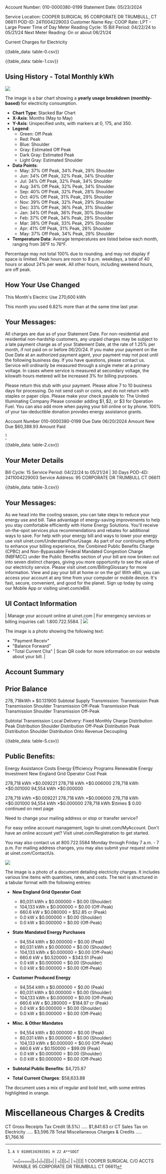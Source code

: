 Account Number: 010-0000380-0199
Statement Date: 05/23/2024

Service Location:
COOPER SURGICAL
95 CORPORATE DR
TRUMBULL, CT 06611
POD-ID: 2411004229003
Customer Name Key: COOP
Rate: LPT - Large Power Time of Day
Meter Reading Cycle: 15
Bill Period: 04/22/24 to 05/21/24
Next Meter Reading: On or about 06/21/24

Current Charges for Electricity

{{table_data: table-0.csv}}


{{table_data: table-1.csv}}

## Using History - Total Monthly kWh

![](images/img-0.jpeg)

The image is a bar chart showing a **yearly usage breakdown (monthly-based)** for electricity consumption. 

- **Chart Type**: Stacked Bar Chart
- **X-Axis**: Months (May to May)
- **Y-Axis**: Unspecified units, with markers at 0, 175, and 350.
- **Legend**:
  - Green: Off Peak
  - Red: Peak
  - Blue: Shoulder
  - Gray: Estimated Off Peak
  - Dark Gray: Estimated Peak
  - Light Gray: Estimated Shoulder
- **Data Points**:
  - May: 37% Off Peak, 34% Peak, 29% Shoulder
  - Jun: 34% Off Peak, 32% Peak, 34% Shoulder
  - Jul: 34% Off Peak, 32% Peak, 34% Shoulder
  - Aug: 34% Off Peak, 32% Peak, 34% Shoulder
  - Sep: 40% Off Peak, 32% Peak, 28% Shoulder
  - Oct: 40% Off Peak, 31% Peak, 29% Shoulder
  - Nov: 39% Off Peak, 32% Peak, 29% Shoulder
  - Dec: 33% Off Peak, 36% Peak, 31% Shoulder
  - Jan: 34% Off Peak, 36% Peak, 30% Shoulder
  - Feb: 37% Off Peak, 34% Peak, 29% Shoulder
  - Mar: 38% Off Peak, 33% Peak, 29% Shoulder
  - Apr: 41% Off Peak, 31% Peak, 28% Shoulder
  - May: 37% Off Peak, 34% Peak, 29% Shoulder
- **Temperature Data**: Average temperatures are listed below each month, ranging from 36°F to 76°F.

Percentage may not total 100\% due to rounding. and may not display if space is limited. Peak hours are noon to 8 p.m. weekdays, a total of 40 hours or about $24 \%$ per week. All other hours, including weekend hours, are off peak.

## How Your Use Changed

This Month's Electric Use 270,600 kWh

This month you used $6.82 \%$ more than at the same time last year.

## Your Messages:

All charges are due as of your Statement Date. For non-residential and residential non-hardship customers, any unpaid charges may be subject to a late payment charge as of your Statement Date, at the rate of $1.25 \%$ per month, if not paid on or before 06/20/24. If you make your payment on the Due Date at an authorized payment agent, your payment may not post until the following business day. If you have questions, please contact us.
Service will ordinarily be measured through a single meter at a primary voltage. In cases where service is measured at secondary voltage, the kilowatt-hours metered will be increased $3 \%$ for billing purposes.

Please return this stub with your payment. Please allow 7 to 10 business days for processing. Do not send cash or coins, and do not return with staples or paper clips. Please make your check payable to:
The United Illuminating Company
Please consider adding $\$ 1, \$ 2$, or $\$ 3$ for Operation Fuel. You can also add more when paying your bill online or by phone. 100\% of your tax-deductible donation provides energy assistance grants.

Account Number
010-0000380-0199
Due Date
06/20/2024
Amount New Due
\$60,388.93
Amount Paid

[^0]
[^0]:    A V 0100534393501 H 22 A**SOGT
    '๑๑[๑๑๑๑๑|[๑|๑|๑|]|[๑| | ๑|]|[๑| | ๒|]|]| 1
    COOPER SURGICAL
    C/O ACCTS PAYABLE
    95 CORPORATE DR
    TRUMBULL CT 06611

{{table_data: table-2.csv}}

## Your Meter Details

Bill Cycle: 15
Service Period: 04/22/24 to 05/21/24 | 30 Days
POD-4D: 2411004229003
Service Address: 95 CORPORATE DR TRUMBULL CT 06611

{{table_data: table-3.csv}}

## Your Messages:

As we head into the cooling season, you can take steps to reduce your energy use and bill. Take advantage of energy-saving improvements to help you stay comfortable efficiently with Home Energy Solutions. You'll receive on-the-spot services plus recommendations and rebates for additional ways to save. For help with your energy bill and ways to lower your energy use visit uinet.com/UnderstandYourUsage.
As part of our continuing efforts to enhance your billing experience, the Combined Public Benefits Charge (CPBC) and Non-Bypassable Federal Mandated Congestion Charge (NBFMCC) under the Public Benefits section of your bill are now broken out into seven distinct charges, giving you more opportunity to see the value of our electricity service. Please visit uinet.com/BillingGlossary for more information.
View and pay your bill at home or on the go! With eBill, you can access your account at any time from your computer or mobile device. It's fast, secure, convenient, and good for the planet. Sign up today by using our Mobile App or visiting uinet.com/eBill.

## UI Contact Information

| Manage your account online at uinet.com | For emergency services or billing inquiries call: $1.800 .722 .5584$. | ![](images/img-1.jpeg)

The image is a photo showing the following text:

- "Payment Receiv"
- "Balance Forward"
- "Total Current Cha" | Scan QR code for more information on our website about your bill. |

## Account Summary

## Prior Balance

$278,718 \mathrm{kWh} \times \$ 0.131900$
Subtotal Supply
Transmission:
Transmission Peak
Transmission Shoulder
Transmission Off-Peak
Transmission Peak
Transmission Shoulder
Transmission Off-Peak

Subtotal Transmission
Local Delivery:
Fixed Monthly Charge
Distribution Peak
Distribution Shoulder
Distribution Off-Peak
Distribution Peak
Distribution Shoulder
Distribution Onto
Revenue Decoupling

{{table_data: table-5.csv}}

## Public Benefits:

Energy Assistance Costs
Energy Efficiency Programs
Renewable Energy Investment
New England Grid Operator Cost Peak

278,718 kWh $\times \$ 0.009221$
278,718 kWh $\times \$ 0.006000$
278,718 kWh $\times \$ 0.001000$
94,554 kWh $\times \$ 0.000000$

278,718 kWh $\times \$ 0.009221$
278,718 kWh $\times \$ 0.006000$
278,718 kWh $\times \$ 0.001000$
94,554 kWh $\times \$ 0.000000$
278,718 kWh $\times \$ 0.00
continued on next page

Need to change your mailing address or stop or transfer service?

For easy online account management, login to uinet.com/MyAccount. Don't have an online account yet? Visit uinet.com/Registration to get started.

You may also contact us at 800.722.5584 Monday through Friday 7 a.m. - 7 p.m.
For mailing address changes, you may also submit your request online at uinet.com/ContactUs.

![](images/img-2.jpeg)

The image is a photo of a document detailing electricity charges. It includes various line items with quantities, rates, and costs. The text is structured in a tabular format with the following entries:

- **New England Grid Operator Cost**
  - 80,031 kWh x $0.000000 = $0.00 (Shoulder)
  - 104,133 kWh x $0.000000 = $0.00 (Off-Peak)
  - 660.6 kW x $0.080000 = $52.85 cr (Peak)
  - 0.0 kW x $0.000000 = $0.00 (Shoulder)
  - 0.0 kW x $0.000000 = $0.00 (Off-Peak)

- **State Mandated Energy Purchases**
  - 94,554 kWh x $0.000000 = $0.00 (Peak)
  - 80,031 kWh x $0.000000 = $0.00 (Shoulder)
  - 104,133 kWh x $0.000000 = $0.00 (Off-Peak)
  - 660.6 kW x $0.520000 = $343.51 (Peak)
  - 0.0 kW x $0.000000 = $0.00 (Shoulder)
  - 0.0 kW x $0.000000 = $0.00 (Off-Peak)

- **Customer Produced Energy**
  - 94,554 kWh x $0.000000 = $0.00 (Peak)
  - 80,031 kWh x $0.000000 = $0.00 (Shoulder)
  - 104,133 kWh x $0.000000 = $0.00 (Off-Peak)
  - 660.6 kW x $0.280000 = $184.97 cr (Peak)
  - 0.0 kW x $0.000000 = $0.00 (Shoulder)
  - 0.0 kW x $0.000000 = $0.00 (Off-Peak)

- **Misc. & Other Mandates**
  - 94,554 kWh x $0.000000 = $0.00 (Peak)
  - 80,031 kWh x $0.000000 = $0.00 (Shoulder)
  - 104,133 kWh x $0.000000 = $0.00 (Off-Peak)
  - 660.6 kW x $0.150000 = $99.09 (Peak)
  - 0.0 kW x $0.000000 = $0.00 (Shoulder)
  - 0.0 kW x $0.000000 = $0.00 (Off-Peak)

- **Subtotal Public Benefits**: $4,725.87
- **Total Current Charges**: $58,633.88

The document uses a mix of regular and bold text, with some entries highlighted in orange.

# Miscellaneous Charges \& Credits 

CT Gross Receipts Tax Credit (8.5\%) ..... \$1,841.63 cr
CT Sales Tax on Electricity ..... \$3,596.78
Total Miscellaneous Charges \& Credits ..... \$1,766.16
